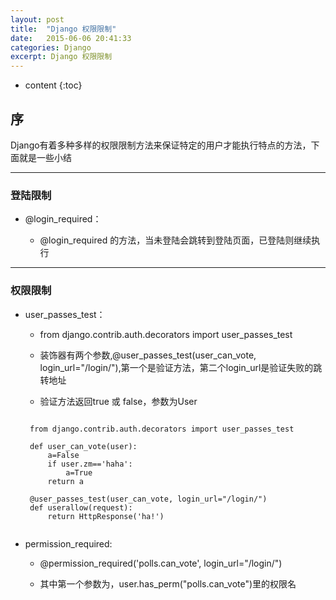 ```yaml
---
layout: post
title:  "Django 权限限制"
date:   2015-06-06 20:41:33
categories: Django
excerpt: Django 权限限制
---
```


* content
{:toc}


## 序

Django有着多种多样的权限限制方法来保证特定的用户才能执行特点的方法，下面就是一些小结

---

### 登陆限制

 * @login_required：

    * @login_required 的方法，当未登陆会跳转到登陆页面，已登陆则继续执行


---

### 权限限制

 * user_passes_test：

    * from django.contrib.auth.decorators import user_passes_test

    * 装饰器有两个参数,@user_passes_test(user_can_vote, login_url="/login/"),第一个是验证方法，第二个login_url是验证失败的跳转地址

    * 验证方法返回true 或 false，参数为User

    <pre><code>
    from django.contrib.auth.decorators import user_passes_test

    def user_can_vote(user):
        a=False
        if user.zm=='haha':
            a=True
        return a

    @user_passes_test(user_can_vote, login_url="/login/")
    def userallow(request):
        return HttpResponse('ha!')
    </code></pre>

 * permission_required:

    * @permission_required('polls.can_vote', login_url="/login/")

    * 其中第一个参数为，user.has_perm("polls.can_vote")里的权限名
